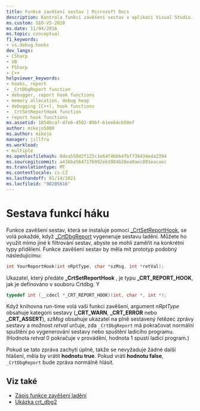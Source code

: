 ```yaml
---
title: Funkce zavěšení sestav | Microsoft Docs
description: Kontrola funkcí zavěšení sestav v aplikaci Visual Studio. Funkce zavěšení sestav, která se instaluje pomocí _CrtSetReportHook, se volá pokaždé, když _CrtDbgReport vygeneruje sestavu ladění.
ms.custom: SEO-VS-2020
ms.date: 11/04/2016
ms.topic: conceptual
f1_keywords:
- vs.debug.hooks
dev_langs:
- CSharp
- VB
- FSharp
- C++
helpviewer_keywords:
- hooks, report
- _CrtDbgReport function
- debugger, report hook functions
- memory allocation, debug heap
- debugging [C++], hook functions
- _CrtSetReportHook function
- report hook functions
ms.assetid: 1854bca7-d7eb-4502-89bf-b1ee64cb50ef
author: mikejo5000
ms.author: mikejo
manager: jillfra
ms.workload:
- multiple
ms.openlocfilehash: 8dea558d2f125c1e64f46bb4fbf738434eda2394
ms.sourcegitcommit: a436ba564717b992eb1984b28ea0aec801eacaec
ms.translationtype: MT
ms.contentlocale: cs-CZ
ms.lasthandoff: 01/14/2021
ms.locfileid: "98205616"
---
```

# <a name="report-hook-functions"></a>Sestava funkcí háku
Funkce zavěšení sestav, která se instaluje pomocí [_CrtSetReportHook](/cpp/c-runtime-library/reference/crtsetreporthook), se volá pokaždé, když [_CrtDbgReport](/cpp/c-runtime-library/reference/crtdbgreport-crtdbgreportw) vygeneruje sestavu ladění. Můžete ho využít mimo jiné k filtrování sestav, abyste se mohli zaměřit na konkrétní typy přidělení. Funkce zavěšení sestav by měla mít prototyp podobný následujícímu:

```cpp
int YourReportHook(int nRptType, char *szMsg, int *retVal);
```

 Ukazatel, který předáte **_CrtSetReportHook** , je typu **_CRT_REPORT_HOOK**, jak je definováno v souboru Crtdbg. Y

```cpp
typedef int (__cdecl *_CRT_REPORT_HOOK)(int, char *, int *);
```

 Když knihovna run-time volá vaši funkci zavěšení, argument *nRptType* obsahuje kategorii sestavy (**_CRT_WARN**, **_CRT_ERROR** nebo **_CRT_ASSERT**), *szMsg* obsahuje ukazatel na plně sestavený řetězec zprávy sestavy a možnost *retval* určuje, zda `_CrtDbgReport` má pokračovat normální spuštění po vygenerování sestavy nebo spuštění ladicího programu. (Hodnota *retval* 0 pokračuje v provádění, hodnota 1 spustí ladicí program.)

 Pokud se tato zpráva zachytí úplně, takže se nevyžaduje žádné další hlášení, měla by vrátit **hodnotu true**. Pokud vrátí **hodnotu false**, `_CrtDbgReport` bude zpráva normálně hlásit.

## <a name="see-also"></a>Viz také
- [Zápis funkce zavěšení ladění](../debugger/debug-hook-function-writing.md)
- [Ukázka crt_dbg2](https://github.com/Microsoft/VCSamples/tree/master/VC2010Samples/crt/crt_dbg2)
